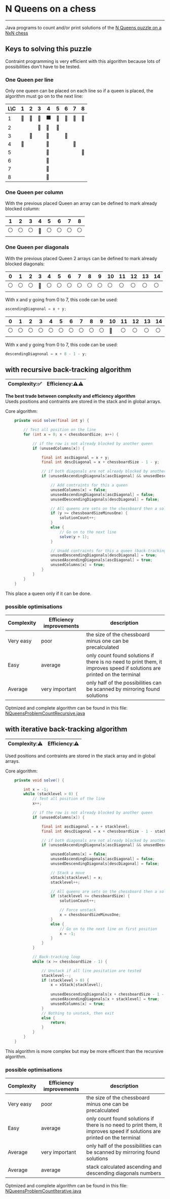 # N Queens on a chess
***
Java programs to count and/or print solutions of the [N Queens puzzle on a NxN chess](http://en.wikipedia.org/wiki/Eight_queens_puzzle)

## Keys to solving this puzzle

Contraint programming is very efficient with this algorithm because lots of possibilities don't have to be tested.

### One Queen per line

Only one queen can be placed on each line so if a queen is placed, the algorithm must go on to the next line:

| L\C | 1 | 2 | 3 | 4 | 5 | 6 | 7 | 8 |
| ------------- | ----------- | ------------- | ----------- | ------------- | ----------- | ------------- | ----------- | ----------- |
| 1 | :red_circle: | :red_circle: | :red_circle: | :black_large_square: | :red_circle: | :red_circle: | :red_circle: | :red_circle: |
| 2 |  |  | :red_circle: | :red_circle: | :red_circle: |  |  |  |
| 3 |  | :red_circle: |  | :red_circle: |  | :red_circle: |  |  |
| 4 | :red_circle: |  |  | :red_circle: |  |  | :red_circle: |  |
| 5 |  |  |  | :red_circle: |  |  |  | :red_circle: |
| 6 |  |  |  | :red_circle: |  |  |  |  |
| 7 |  |  |  | :red_circle: |  |  |  |  |
| 8 |  |  |  | :red_circle: |  |  |  |  |

### One Queen per column

With the previous placed Queen an array can be defined to mark already blocked column:

| 1 | 2 | 3 | 4 | 5 | 6 | 7 | 8 |
| ------------- | ----------- | ------------- | ----------- | ------------- | ----------- | ------------- | ----------- |
| :white_circle: | :white_circle: | :white_circle: | :red_circle: | :white_circle: | :white_circle: | :white_circle: | :white_circle: |

### One Queen per diagonals

With the previous placed Queen 2 arrays can be defined to mark already blocked diagonals:

| 0 | 1 | 2 | 3 | 4 | 5 | 6 | 7 | 8 | 9 | 10 | 11 | 12 | 13 | 14 |
| ------------- | ----------- | ------------- | ----------- | ------------- | ----------- | ------------- | ----------- | ----------- | ----------- | ----------- | ----------- | ----------- | ----------- | ----------- |
| :white_circle: | :white_circle: | :white_circle: | :red_circle: | :white_circle: | :white_circle: | :white_circle: | :white_circle: | :white_circle: | :white_circle: | :white_circle: | :white_circle: | :white_circle: | :white_circle: | :white_circle: |

With x and y going from 0 to 7, this code can be used:
```java
ascendingDiagnonal = x + y;
```

| 0 | 1 | 2 | 3 | 4 | 5 | 6 | 7 | 8 | 9 | 10 | 11 | 12 | 13 | 14 |
| ------------- | ----------- | ------------- | ----------- | ------------- | ----------- | ------------- | ----------- | ----------- | ----------- | ----------- | ----------- | ----------- | ----------- | ----------- |
| :white_circle: | :white_circle: | :white_circle: | :white_circle: | :white_circle: | :white_circle: | :white_circle: | :white_circle: | :white_circle: | :white_circle: | :red_circle: | :white_circle: | :white_circle: | :white_circle: | :white_circle: |

With x and y going from 0 to 7, this code can be used:
```java
descendingDiagnonal = x + 8 - 1 - y;
```

## with recursive back-tracking algorithm
| Complexity::white_check_mark: | Efficiency::warning::warning: |
| ---------- | ---------- |
**The best trade between complexity and efficiency algorithm**  
Useds positions and contraints are stored in the stack and in global arrays.

Core algorithm:
```java
	private void solve(final int y) {

		// Test all position on the line
		for (int x = 0; x < chessboardSize; x++) {

			// if the row is not already blocked by another queen
			if (unusedColumns[x]) {

				final int ascDiagonal = x + y;
				final int descDiagonal = x + chessboardSize - 1 - y;

				// if both diagonals are not already blocked by anothers queens
				if (unusedAscendingDiagonals[ascDiagonal] && unusedDescendingDiagonals[descDiagonal]) {

					// Add contraints for this a queen
					unusedColumns[x] = false;
					unusedAscendingDiagonals[ascDiagonal] = false;
					unusedDescendingDiagonals[descDiagonal] = false;

					// All queens are sets on the chessboard then a solution is found!
					if (y >= chessboardSizeMinusOne) {
						solutionCount++;
					}
					else {
						// Go on to the next line
						solve(y + 1);
					}

					// Unadd contraints for this a queen (back-tracking)
					unusedDescendingDiagonals[descDiagonal] = true;
					unusedAscendingDiagonals[ascDiagonal] = true;
					unusedColumns[x] = true;
				}
			}
		}
	}
```
This place a queen only if it can be done.

### possible optimisations
| Complexity | Efficiency improvements | description
| ---------- | ---------- | ---------- |
| Very easy | poor | the size of the chessboard minus one can be precalculated |
| Easy | average | only count found solutions if there is no need to print them, it improves speed if solutions are printed on the terminal |
| Average | very important | only half of the possibilities can be scanned by mirroring found solutions |

Optmized and complete algorithm can be found in this file: [NQueensProblemCountRecursive.java](NQueensProblemCountRecursive.java)

## with iterative back-tracking algorithm

| Complexity::warning: | Efficiency::warning: |
| ---------- | ---------- |
Used positions and contraints are stored in the stack array and in global arrays.

Core algorithm:
```java
	private void solve() {

		int x = -1;
		while (stacklevel > 0) {
			// Test all position of the line
			x++;

			// if the row is not already blocked by another queen
			if (unusedColumns[x]) {

				final int ascDiagonal = x + stacklevel;
				final int descDiagonal = x + chessboardSize - 1 - stacklevel;

				// if both diagonals are not already blocked by anothers queens
				if (unusedAscendingDiagonals[ascDiagonal] && unusedDescendingDiagonals[descDiagonal]) {

					unusedColumns[x] = false;
					unusedAscendingDiagonals[ascDiagonal] = false;
					unusedDescendingDiagonals[descDiagonal] = false;

					// Stack a move
					xStack[stacklevel] = x;
					stacklevel++;

					// All queens are sets on the chessboard then a solution is found!
					if (stacklevel >= chessboardSize) {
						solutionCount++;

						// Force unstack
						x = chessboardSizeMinusOne;
					}
					else {
						// Go on to the next line on first position
						x = -1;
					}
				}
			}

			// Back-tracking loop
			while (x >= chessboardSize - 1) {

				// Unstack if all line positation are tested
				stacklevel--;
				if (stacklevel > 0) {
					x = xStack[stacklevel];
					
					unusedDescendingDiagonals[x + chessboardSize - 1 - stacklevel] = true;
					unusedAscendingDiagonals[x + stacklevel] = true;
					unusedColumns[x] = true;
				}
				// Nothing to unstack, then exit
				else {
					return;
				}
			}
		}
	}
```
This algorithm is more complex but may be more efficent than the recursive algorithm.

### possible optimisations
| Complexity | Efficiency improvements | description
| ---------- | ---------- | ---------- |
| Very easy | poor | the size of the chessboard minus one can be precalculated |
| Easy | average | only count found solutions if there is no need to print them, it improves speed if solutions are printed on the terminal |
| Average | very important | only half of the possibilities can be scanned by mirroring found solutions |
| Average | average | stack calculated ascending and descending diagonals numbers |

Optmized and complete algorithm can be found in this file: [NQueensProblemCountIterative.java](NQueensProblemCountIterative.java)
